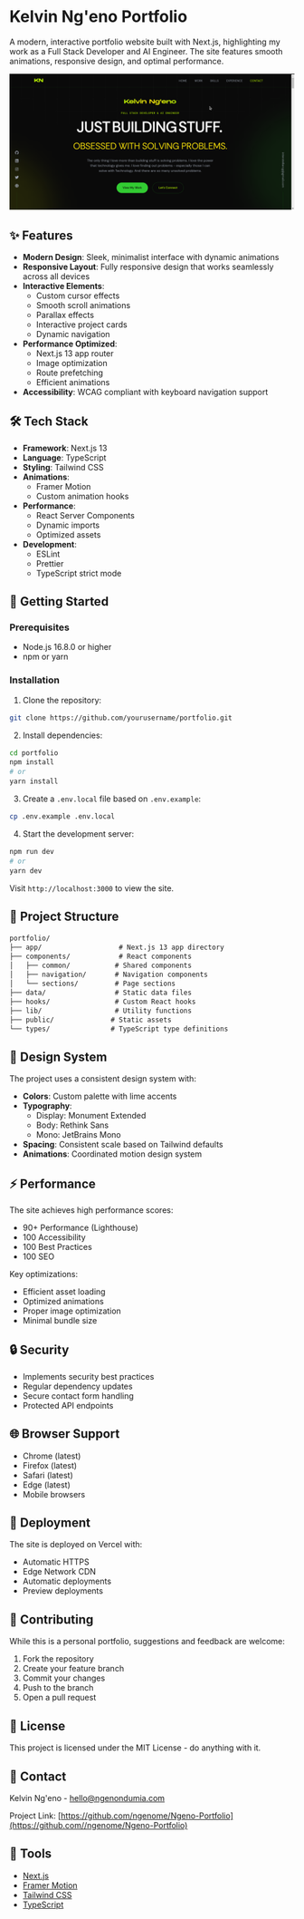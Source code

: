 # Kelvin Ng'eno Portfolio

A modern, interactive portfolio website built with Next.js, highlighting my work as a Full Stack Developer and AI Engineer. The site features smooth animations, responsive design, and optimal performance.

![Portfolio Preview](public/preview.png)

## ✨ Features

- **Modern Design**: Sleek, minimalist interface with dynamic animations
- **Responsive Layout**: Fully responsive design that works seamlessly across all devices
- **Interactive Elements**:
  - Custom cursor effects
  - Smooth scroll animations
  - Parallax effects
  - Interactive project cards
  - Dynamic navigation
- **Performance Optimized**:
  - Next.js 13 app router
  - Image optimization
  - Route prefetching
  - Efficient animations
- **Accessibility**: WCAG compliant with keyboard navigation support

## 🛠 Tech Stack

- **Framework**: Next.js 13
- **Language**: TypeScript
- **Styling**: Tailwind CSS
- **Animations**:
  - Framer Motion
  - Custom animation hooks
- **Performance**:
  - React Server Components
  - Dynamic imports
  - Optimized assets
- **Development**:
  - ESLint
  - Prettier
  - TypeScript strict mode

## 🚀 Getting Started

### Prerequisites

- Node.js 16.8.0 or higher
- npm or yarn

### Installation

1. Clone the repository:

```bash
git clone https://github.com/yourusername/portfolio.git
```

2. Install dependencies:

```bash
cd portfolio
npm install
# or
yarn install
```

3. Create a `.env.local` file based on `.env.example`:

```bash
cp .env.example .env.local
```

4. Start the development server:

```bash
npm run dev
# or
yarn dev
```

Visit `http://localhost:3000` to view the site.

## 📁 Project Structure

```
portfolio/
├── app/                   # Next.js 13 app directory
├── components/            # React components
│   ├── common/           # Shared components
│   ├── navigation/       # Navigation components
│   └── sections/         # Page sections
├── data/                 # Static data files
├── hooks/                # Custom React hooks
├── lib/                  # Utility functions
├── public/              # Static assets
└── types/               # TypeScript type definitions
```

## 🎨 Design System

The project uses a consistent design system with:

- **Colors**: Custom palette with lime accents
- **Typography**:
  - Display: Monument Extended
  - Body: Rethink Sans
  - Mono: JetBrains Mono
- **Spacing**: Consistent scale based on Tailwind defaults
- **Animations**: Coordinated motion design system

## ⚡ Performance

The site achieves high performance scores:

- 90+ Performance (Lighthouse)
- 100 Accessibility
- 100 Best Practices
- 100 SEO

Key optimizations:

- Efficient asset loading
- Optimized animations
- Proper image optimization
- Minimal bundle size

## 🔒 Security

- Implements security best practices
- Regular dependency updates
- Secure contact form handling
- Protected API endpoints

## 🌐 Browser Support

- Chrome (latest)
- Firefox (latest)
- Safari (latest)
- Edge (latest)
- Mobile browsers

## 🚀 Deployment

The site is deployed on Vercel with:

- Automatic HTTPS
- Edge Network CDN
- Automatic deployments
- Preview deployments

## 🤝 Contributing

While this is a personal portfolio, suggestions and feedback are welcome:

1. Fork the repository
2. Create your feature branch
3. Commit your changes
4. Push to the branch
5. Open a pull request

## 📝 License

This project is licensed under the MIT License - do anything with it.

## 📧 Contact

Kelvin Ng'eno - hello@ngenondumia.com

Project Link: [https://github.com/ngenome/Ngeno-Portfolio](https://github.com//ngenome/Ngeno-Portfolio)

## 🙏 Tools

- [Next.js](https://nextjs.org/)
- [Framer Motion](https://www.framer.com/motion/)
- [Tailwind CSS](https://tailwindcss.com/)
- [TypeScript](https://www.typescriptlang.org/)
